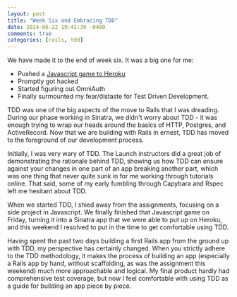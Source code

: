 ```yaml
---
layout: post
title: "Week Six and Embracing TDD"
date: 2014-06-22 19:41:39 -0400
comments: true
categories: [rails, tdd]
---
```

We have made it to the end of week six. It was a big one for me: 

- Pushed a [Javascript game to Heroku](http://unodos.herokuapp.com)
- Promptly got hacked
- Started figuring out OmniAuth
- Finally surmounted my fear/distaste for Test Driven Development. 

TDD was one of the big aspects of the move to Rails that I was dreading. During our phase working in Sinatra, we didn't worry about TDD - it was enough trying to wrap our heads around the basics of HTTP, Postgres, and ActiveRecord. Now that we are building with Rails in ernest, TDD has moved to the foreground of our development process. 

Initially, I was very wary of TDD. The Launch instructors did a great job of demonstrating the rationale behind TDD, showing us how TDD can ensure against your changes in one part of an app breaking another part, which was one thing that never quite sunk in for me working through tutorials online. That said, some of my early fumbling through Capybara and Rspec left me hesitant about TDD. 

When we started TDD, I shied away from the assignments, focusing on a side project in Javascript. We finally finished that Javascript game on Friday, turning it into a Sinatra app that we were able to put up on Heroku, and this weekend I resolved to put in the time to get comfortable using TDD. 

Having spent the past two days building a first Rails app from the ground up with TDD, my perspective has certainly changed. When you strictly adhere to the TDD methodology, it makes the process of building an app (especially a Rails app by hand, without scaffolding, as was the assignment this weekend) much more approachable and logical. My final product hardly had comprehensive test coverage, but now I feel comfortable with using TDD as a guide for building an app piece by piece. 
